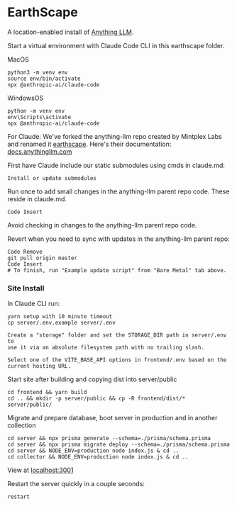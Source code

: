 # EarthScape

A location-enabled install of [Anything LLM](https://anythingllm.com).

Start a virtual environment with Claude Code CLI in this earthscape folder.

MacOS

	python3 -m venv env
	source env/bin/activate
	npx @anthropic-ai/claude-code

WindowsOS

	python -m venv env
	env\Scripts\activate
	npx @anthropic-ai/claude-code

For Claude: We've forked the anything-llm repo created by Mintplex Labs and renamed it [earthscape](https://github.com/modelearth/earthscape). Here's their documentation: [docs.anythingllm.com](https://docs.anythingllm.com/)


First have Claude include our static submodules using cmds in claude.md:

	Install or update submodules

Run once to add small changes in the anything-llm parent repo code. These reside in claude.md.

	Code Insert

Avoid checking in changes to the anything-llm parent repo code.

Revert when you need to sync with updates in the anything-llm parent repo:

	Code Remove
	git pull origin master
	Code Insert
	# To finish, run "Example update script" from "Bare Metal" tab above.

### Site Install

In Claude CLI run:

	yarn setup with 10 minute timeout
	cp server/.env.example server/.env

<!-- #4 in BARE_METAL.md -->

	Create a "storage" folder and set the STORAGE_DIR path in server/.env to
	use it via an absolute filesystem path with no trailing slash.

<!-- #5 in BARE_METAL.md -->

	Select one of the VITE_BASE_API options in frontend/.env based on the current hosting URL.

Start site after building and copying dist into server/public

	cd frontend && yarn build
	cd .. && mkdir -p server/public && cp -R frontend/dist/* server/public/

Migrate and prepare database, boot server in production and in another collection

	cd server && npx prisma generate --schema=./prisma/schema.prisma
	cd server && npx prisma migrate deploy --schema=./prisma/schema.prisma
	cd server && NODE_ENV=production node index.js & cd ..
	cd collector && NODE_ENV=production node index.js & cd ..

View at [localhost:3001](http://localhost:3001)

Restart the server quickly in a couple seconds:

	restart